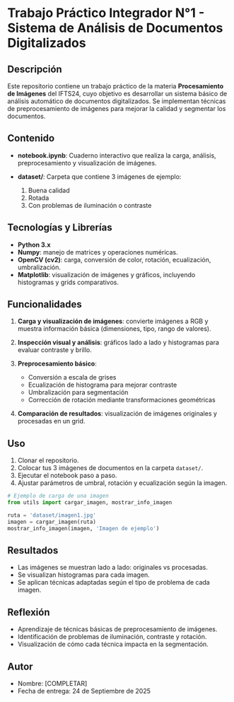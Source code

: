 # Trabajo Práctico Integrador N°1 - Sistema de Análisis de Documentos Digitalizados

## Descripción

Este repositorio contiene un trabajo práctico de la materia **Procesamiento de Imágenes** del IFTS24, cuyo objetivo es desarrollar un sistema básico de análisis automático de documentos digitalizados. Se implementan técnicas de preprocesamiento de imágenes para mejorar la calidad y segmentar los documentos.

## Contenido

* **notebook.ipynb**: Cuaderno interactivo que realiza la carga, análisis, preprocesamiento y visualización de imágenes.
* **dataset/**: Carpeta que contiene 3 imágenes de ejemplo:

  1. Buena calidad
  2. Rotada
  3. Con problemas de iluminación o contraste

## Tecnologías y Librerías

* **Python 3.x**
* **Numpy**: manejo de matrices y operaciones numéricas.
* **OpenCV (cv2)**: carga, conversión de color, rotación, ecualización, umbralización.
* **Matplotlib**: visualización de imágenes y gráficos, incluyendo histogramas y grids comparativos.

## Funcionalidades

1. **Carga y visualización de imágenes**: convierte imágenes a RGB y muestra información básica (dimensiones, tipo, rango de valores).
2. **Inspección visual y análisis**: gráficos lado a lado y histogramas para evaluar contraste y brillo.
3. **Preprocesamiento básico**:

   * Conversión a escala de grises
   * Ecualización de histograma para mejorar contraste
   * Umbralización para segmentación
   * Corrección de rotación mediante transformaciones geométricas
4. **Comparación de resultados**: visualización de imágenes originales y procesadas en un grid.

## Uso

1. Clonar el repositorio.
2. Colocar tus 3 imágenes de documentos en la carpeta `dataset/`.
3. Ejecutar el notebook paso a paso.
4. Ajustar parámetros de umbral, rotación y ecualización según la imagen.

```python
# Ejemplo de carga de una imagen
from utils import cargar_imagen, mostrar_info_imagen

ruta = 'dataset/imagen1.jpg'
imagen = cargar_imagen(ruta)
mostrar_info_imagen(imagen, 'Imagen de ejemplo')
```

## Resultados

* Las imágenes se muestran lado a lado: originales vs procesadas.
* Se visualizan histogramas para cada imagen.
* Se aplican técnicas adaptadas según el tipo de problema de cada imagen.

## Reflexión

* Aprendizaje de técnicas básicas de preprocesamiento de imágenes.
* Identificación de problemas de iluminación, contraste y rotación.
* Visualización de cómo cada técnica impacta en la segmentación.

## Autor

* Nombre: \[COMPLETAR]
* Fecha de entrega: 24 de Septiembre de 2025
